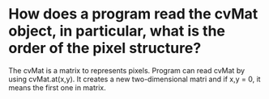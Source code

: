 # How does a program read the cvMat object, in particular, what is the order of the pixel structure?

The cvMat is a matrix to represents pixels. Program can read cvMat by using cvMat.at(x,y). It creates a new two-dimensional matri and if x,y = 0, it means the first one in matrix.
